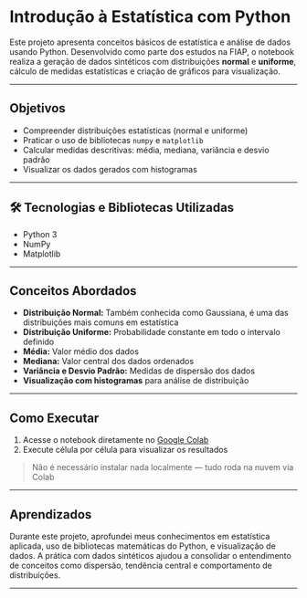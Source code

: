 #  Introdução à Estatística com Python

Este projeto apresenta conceitos básicos de estatística e análise de dados usando Python. Desenvolvido como parte dos estudos na FIAP, o notebook realiza a geração de dados sintéticos com distribuições **normal** e **uniforme**, cálculo de medidas estatísticas e criação de gráficos para visualização.

---

##  Objetivos

- Compreender distribuições estatísticas (normal e uniforme)
- Praticar o uso de bibliotecas `numpy` e `matplotlib`
- Calcular medidas descritivas: média, mediana, variância e desvio padrão
- Visualizar os dados gerados com histogramas

---

## 🛠 Tecnologias e Bibliotecas Utilizadas

- Python 3
- NumPy
- Matplotlib

---

##  Conceitos Abordados

- **Distribuição Normal:** Também conhecida como Gaussiana, é uma das distribuições mais comuns em estatística
- **Distribuição Uniforme:** Probabilidade constante em todo o intervalo definido
- **Média:** Valor médio dos dados
- **Mediana:** Valor central dos dados ordenados
- **Variância e Desvio Padrão:** Medidas de dispersão dos dados
- **Visualização com histogramas** para análise de distribuição

---

##  Como Executar

1. Acesse o notebook diretamente no [Google Colab](https://colab.research.google.com/drive/1KtqY1FDunIl0CrxoEPovvb_8MmN8BKxm)
2. Execute célula por célula para visualizar os resultados

> Não é necessário instalar nada localmente — tudo roda na nuvem via Colab

---

##  Aprendizados

Durante este projeto, aprofundei meus conhecimentos em estatística aplicada, uso de bibliotecas matemáticas do Python, e visualização de dados. A prática com dados sintéticos ajudou a consolidar o entendimento de conceitos como dispersão, tendência central e comportamento de distribuições.

---
